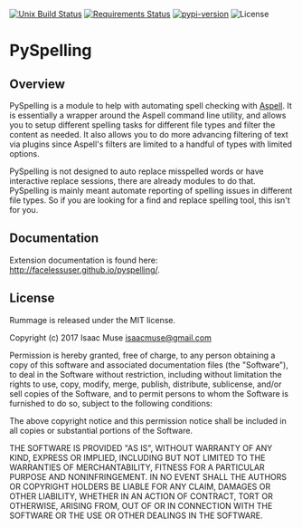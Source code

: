 [![Unix Build Status][travis-image]][travis-link]
[![Requirements Status][requires-image]][requires-link]
[![pypi-version][pypi-image]][pypi-link]
![License][license-image-mit]

# PySpelling

## Overview

PySpelling is a module to help with automating spell checking with [Aspell](http://aspell.net/). It is essentially a wrapper around the Aspell command line utility, and allows you to setup different spelling tasks for different file types and filter the content as needed. It also allows you to do more advancing filtering of text via plugins since Aspell's filters are limited to a handful of types with limited options.

PySpelling is not designed to auto replace misspelled words or have interactive replace sessions, there are already modules to do that. PySpelling is mainly meant automate reporting of spelling issues in different file types. So if you are looking for a find and replace spelling tool, this isn't for you.

## Documentation

Extension documentation is found here: http://facelessuser.github.io/pyspelling/.

## License

Rummage is released under the MIT license.

Copyright (c) 2017 Isaac Muse <isaacmuse@gmail.com>

Permission is hereby granted, free of charge, to any person obtaining a copy of this software and associated documentation files (the "Software"), to deal in the Software without restriction, including without limitation the rights to use, copy, modify, merge, publish, distribute, sublicense, and/or sell copies of the Software, and to permit persons to whom the Software is furnished to do so, subject to the following conditions:

The above copyright notice and this permission notice shall be included in all copies or substantial portions of the Software.

THE SOFTWARE IS PROVIDED "AS IS", WITHOUT WARRANTY OF ANY KIND, EXPRESS OR IMPLIED, INCLUDING BUT NOT LIMITED TO THE WARRANTIES OF MERCHANTABILITY, FITNESS FOR A PARTICULAR PURPOSE AND NONINFRINGEMENT. IN NO EVENT SHALL THE AUTHORS OR COPYRIGHT HOLDERS BE LIABLE FOR ANY CLAIM, DAMAGES OR OTHER LIABILITY, WHETHER IN AN ACTION OF CONTRACT, TORT OR OTHERWISE, ARISING FROM, OUT OF OR IN CONNECTION WITH THE SOFTWARE OR THE USE OR OTHER DEALINGS IN THE SOFTWARE.

[travis-image]: https://img.shields.io/travis/facelessuser/pyspelling/master.svg?label=Unix%20Build
[travis-link]: https://travis-ci.org/facelessuser/pyspelling
[requires-image]: https://img.shields.io/requires/github/facelessuser/pyspelling/master.svg
[requires-link]: https://requires.io/github/facelessuser/pyspelling/requirements/?branch=master
[pypi-image]: https://img.shields.io/pypi/v/pyspelling.svg
[pypi-link]: https://pypi.python.org/pypi/pyspelling
[license-image-mit]: https://img.shields.io/badge/license-MIT-blue.svg
